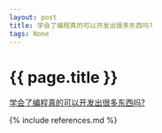 ```yaml
---
layout: post
title: 学会了编程真的可以开发出很多东西吗? 
tags: None 
---
```


{{ page.title }}
================

[学会了编程真的可以开发出很多东西吗?](http://www.zhihu.com/question/23844552/answer/25880226?utm_campaign=weekly130&utm_source=weekly-digest&utm_medium=email)

{% include references.md %}
